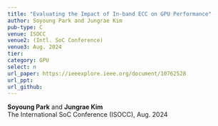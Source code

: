 ```yaml
---
title: "Evaluating the Impact of In-band ECC on GPU Performance"
author: Soyoung Park and Jungrae Kim
pub-type: C
venue: ISOCC
venue2: (Intl. SoC Conference)
venue3: Aug. 2024
tier: 
category: GPU
select: n
url_paper: https://ieeexplore.ieee.org/document/10762528
url_ppt:
url_github:
---
```


**Soyoung Park** and **Jungrae Kim** <br>
The International SoC Conference (ISOCC), Aug. 2024
